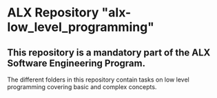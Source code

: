 
# ALX Repository "alx-low_level_programming"

## This repository is a mandatory part of the ALX Software Engineering Program.

The different folders in this repository contain tasks on low level programming covering basic and complex concepts.

